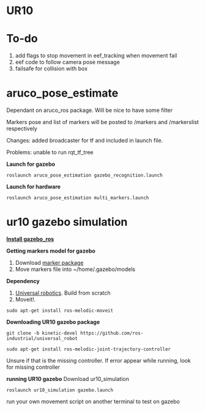 # UR10

# To-do
1. add flags to stop movement in eef_tracking when movement fail 
2. eef code to follow camera pose message
3. failsafe for collision with box

# aruco_pose_estimate
Dependant on aruco_ros package. Will be nice to have some filter

Markers pose and list of markers will be posted to /markers and /markerslist respectively

Changes: added broadcaster for tf and included in launch file.

Problems: unable to run rqt_tf_tree


**Launch for gazebo**
```
roslaunch aruco_pose_estimation gazebo_recognition.launch
```

**Launch for hardware**

```
roslaunch aruco_pose_estimation multi_markers.launch
```

# ur10 gazebo simulation
**[Install gazebo_ros](http://gazebosim.org/tutorials?tut=ros_installing)**

**Getting markers model for gazebo**
1. Download [marker package](https://github.com/joselusl/aruco_gazebo)
2. Move markers file into ~/home/.gazebo/models

**Dependency**
1. [Universal robotics](https://github.com/ros-industrial/universal_robot). Build from scratch
2. Moveit!.
```
sudo apt-get install ros-melodic-moveit
```

**Downloading UR10 gazebo package**

```
git clone -b kinetic-devel https://github.com/ros-industrial/universal_robot

sudo apt-get install ros-melodic-joint-trajectory-controller
```
Unsure if that is the missing controller. If error appear while running, look for missing controller

**running UR10 gazebo**
Download ur10_simulation

```
roslaunch ur10_simulation gazebo.launch 
```

run your own movement script on another terminal to test on gazebo
